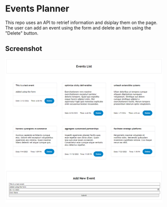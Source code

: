 # Events Planner
This repo uses an API to retrief information and dsiplay them on the page. The user can add an event using the form and delete an item using the "Delete" button.

## Screenshot
![events Screenshot](https://github.com/rmaroukel/Unit2.PartyPlanner/blob/main/src/capture.png?raw=true)